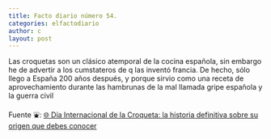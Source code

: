 ```yaml
---
title: Facto diario número 54.
categories: elfactodiario
author: c
layout: post
---
```

Las croquetas son un clásico atemporal de la cocina española, sin embargo he de advertir a los cumstateros de q las inventó francia. De hecho, sólo llego a España 200 años después, y porque sirvio como una receta de aprovechamiento durante las hambrunas de la mal llamada gripe española y la guerra civil

Fuente ⛲️: [🌐 Día Internacional de la Croqueta: la historia definitiva sobre su origen que debes conocer](https://www.lavanguardia.com/comer/tendencias/20210116/6180742/dia-croqueta-historia-definitiva-origen-receta.html)
